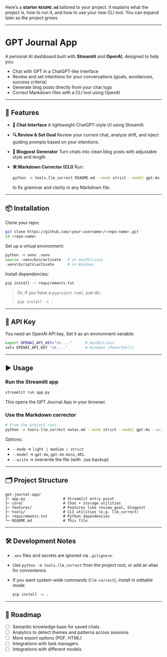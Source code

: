 Here’s a **starter `README.md`** tailored to your project. It explains what the project is, how to run it, and how to use your new CLI tool. You can expand later as the project grows.

---

# GPT Journal App

A personal AI dashboard built with **Streamlit** and **OpenAI**, designed to help you:

* Chat with GPT in a ChatGPT-like interface
* Review and set intentions for your conversations (goals, avoidances, success criteria)
* Generate blog posts directly from your chat logs
* Correct Markdown files with a CLI tool using OpenAI

---

## 🚀 Features

* **💬 Chat Interface**
  A lightweight ChatGPT-style UI using Streamlit.

* **🔍 Review & Set Goal**
  Review your current chat, analyze drift, and inject guiding prompts based on your intentions.

* **📝 Blogpost Generator**
  Turn chats into clean blog posts with adjustable style and length.

* **🛠️ Markdown Corrector (CLI)**
  Run:

  ```bash
  python -m tools.llm_correct README.md --mode strict --model gpt-4o
  ```

  to fix grammar and clarity in any Markdown file.

---

## 📦 Installation

Clone your repo:

```bash
git clone https://github.com/<your-username>/<repo-name>.git
cd <repo-name>
```

Set up a virtual environment:

```bash
python -m venv .venv
source .venv/bin/activate   # on macOS/Linux
.venv\Scripts\activate      # on Windows
```

Install dependencies:

```bash
pip install -r requirements.txt
```

> Or, if you have a `pyproject.toml`, just do:
>
> ```bash
> pip install -e .
> ```

---

## 🔑 API Key

You need an OpenAI API key. Set it as an environment variable:

```bash
export OPENAI_API_KEY="sk-..."      # macOS/Linux
setx OPENAI_API_KEY "sk-..."        # Windows (PowerShell)
```

---

## ▶️ Usage

### Run the Streamlit app

```bash
streamlit run app.py
```

This opens the GPT Journal App in your browser.

### Use the Markdown corrector

```bash
# From the project root:
python -m tools.llm_correct notes.md --mode strict --model gpt-4o --write
```

Options:

* `--mode` → `light | medium | strict`
* `--model` → `gpt-4o`, `gpt-4o-mini`, etc.
* `--write` → overwrite the file (with `.bak` backup)

---

## 🗂 Project Structure

```
gpt-journal-app/
├─ app.py                 # Streamlit entry point
├─ core/                  # Chat + storage utilities
├─ features/              # Features like review_goal, blogpost
├─ tools/                 # CLI utilities (e.g. llm_correct)
├─ requirements.txt       # Python dependencies
└─ README.md              # This file
```

---

## 🛠 Development Notes

* `.env` files and secrets are ignored via `.gitignore`.
* Use `python -m tools.llm_correct` from the project root, or add an alias for convenience.
* If you want system-wide commands (`llm-correct`), install in editable mode:

  ```bash
  pip install -e .
  ```

---

## 📌 Roadmap

* [ ] Semantic knowledge base for saved chats
* [ ] Analytics to detect themes and patterns across sessions
* [ ] More export options (PDF, HTML)
* [ ] Integrations with task managers
* [ ] Integrations with different models
